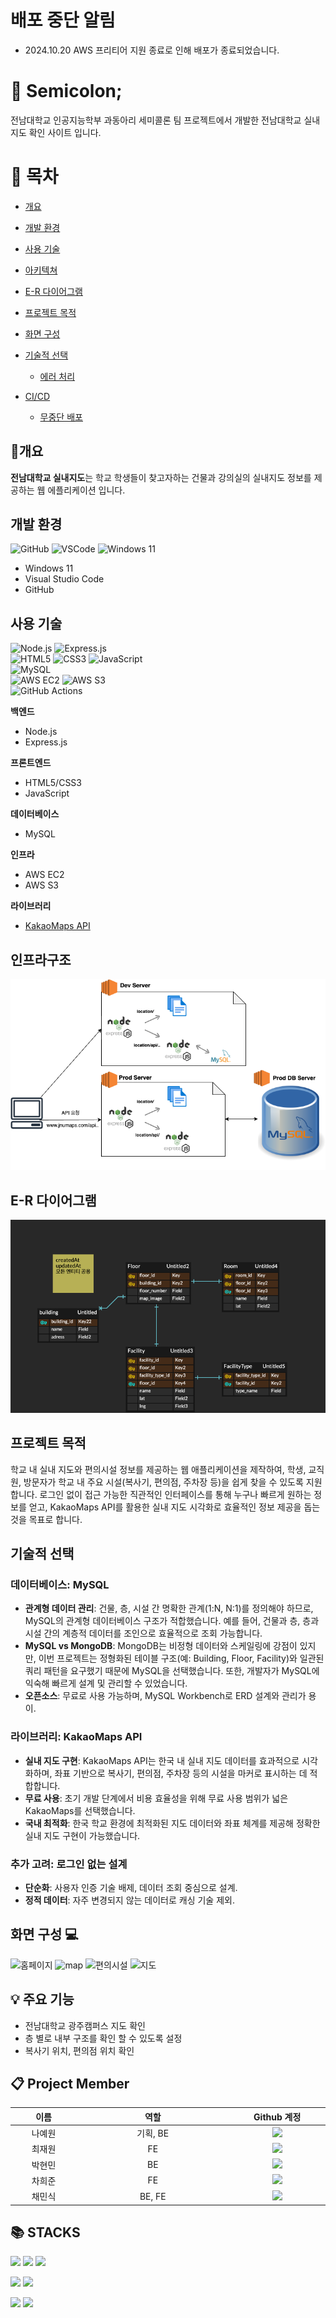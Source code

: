 # 배포 중단 알림
- 2024.10.20 AWS 프리티어 지원 종료로 인해 배포가 종료되었습니다. 

# :pushpin: Semicolon; 
<p>전남대학교 인공지능학부 과동아리 세미콜론 팀 프로젝트에서 개발한 전남대학교 실내지도 확인 사이트 입니다.</p>

# 📖 목차 
 - [개요](#개요) 
 - [개발 환경](#개발-환경)
 - [사용 기술](#사용-기술)
 - [아키텍쳐](#인프라구조) 
 - [E-R 다이어그램](#e-r-다이어그램)
 - [프로젝트 목적](#프로젝트-목적)
 - [화면 구성](#화면-구성)
 -  [기술적 선택](#기술적-선택)
    - [에러 처리](#에러처리)

 - [CI/CD](#cicd)
    - [무중단 배포](#무중단-배포)


## 📃개요
**전남대학교 실내지도**는 학교 학생들이 찾고자하는 건물과 강의실의 실내지도 정보를 제공하는 웹 에플리케이션 입니다.<br> 

## 개발 환경

![GitHub](https://img.shields.io/badge/github-606060?style=flat&logo=github) 
![VSCode](https://img.shields.io/badge/vscode-blue?style=flat&logo=VisualStudioCode) 
![Windows 11](https://img.shields.io/badge/windows%2011-0078D6?style=flat&logo=windows)

- Windows 11
- Visual Studio Code
- GitHub

## 사용 기술

![Node.js](https://img.shields.io/badge/Node.js-18-339933?style=flat&logo=nodedotjs)  ![Express.js](https://img.shields.io/badge/Express.js-4.18-000000?style=flat&logo=express)  
![HTML5](https://img.shields.io/badge/HTML5-E34F26?style=flat&logo=html5)  ![CSS3](https://img.shields.io/badge/CSS3-1572B6?style=flat&logo=css3)  ![JavaScript](https://img.shields.io/badge/JavaScript-F7DF1E?style=flat&logo=javascript)  
![MySQL](https://img.shields.io/badge/MySQL-8.0.28-4479A1?style=flat&logo=mysql)  
![AWS EC2](https://img.shields.io/badge/AWS%20EC2-FF9900?style=flat&logo=amazonec2)  ![AWS S3](https://img.shields.io/badge/AWS%20S3-FF9900?style=flat&logo=amazons3)  
![GitHub Actions](https://img.shields.io/badge/GitHub%20Actions-2088FF?style=flat&logo=githubactions)

**백엔드**
- Node.js
- Express.js

**프론트엔드**
- HTML5/CSS3
- JavaScript

**데이터베이스**
- MySQL

**인프라**
- AWS EC2
- AWS S3


**라이브러리**
- [KakaoMaps API](https://apis.map.kakao.com/)

## 인프라구조
![인프라구조](https://github.com/yew0n12/Semicolon_web/blob/realMain/public/images/jnu.drawio.png)

## E-R 다이어그램
![ERD](https://github.com/yew0n12/Semicolon_web/blob/realMain/public/images/jnuMapERD.png)


## 프로젝트 목적
학교 내 실내 지도와 편의시설 정보를 제공하는 웹 애플리케이션을 제작하여, 학생, 교직원, 방문자가 학교 내 주요 시설(복사기, 편의점, 주차장 등)을 쉽게 찾을 수 있도록 지원합니다. 로그인 없이 접근 가능한 직관적인 인터페이스를 통해 누구나 빠르게 원하는 정보를 얻고, KakaoMaps API를 활용한 실내 지도 시각화로 효율적인 정보 제공을 돕는 것을 목표로 합니다.


## 기술적 선택

### 데이터베이스: MySQL
- **관계형 데이터 관리**: 건물, 층, 시설 간 명확한 관계(1:N, N:1)를 정의해야 하므로, MySQL의 관계형 데이터베이스 구조가 적합했습니다. 예를 들어, 건물과 층, 층과 시설 간의 계층적 데이터를 조인으로 효율적으로 조회 가능합니다.
- **MySQL vs MongoDB**: MongoDB는 비정형 데이터와 스케일링에 강점이 있지만, 이번 프로젝트는 정형화된 테이블 구조(예: Building, Floor, Facility)와 일관된 쿼리 패턴을 요구했기 때문에 MySQL을 선택했습니다. 또한, 개발자가 MySQL에 익숙해 빠르게 설계 및 관리할 수 있었습니다.
- **오픈소스**: 무료로 사용 가능하며, MySQL Workbench로 ERD 설계와 관리가 용이.

### 라이브러리: KakaoMaps API
- **실내 지도 구현**: KakaoMaps API는 한국 내 실내 지도 데이터를 효과적으로 시각화하며, 좌표 기반으로 복사기, 편의점, 주차장 등의 시설을 마커로 표시하는 데 적합합니다.
- **무료 사용**: 초기 개발 단계에서 비용 효율성을 위해 무료 사용 범위가 넓은 KakaoMaps를 선택했습니다.
- **국내 최적화**: 한국 학교 환경에 최적화된 지도 데이터와 좌표 체계를 제공해 정확한 실내 지도 구현이 가능했습니다.

### 추가 고려: 로그인 없는 설계
- **단순화**: 사용자 인증 기술 배제, 데이터 조회 중심으로 설계.
- **정적 데이터**: 자주 변경되지 않는 데이터로 캐싱 기술 제외.


## 화면 구성 💻
![홈페이지](https://github.com/user-attachments/assets/ff725a69-7c54-4dad-a3ee-5dafec2f561e)
![map ](https://github.com/user-attachments/assets/25d3e779-8217-4464-a134-b60a92daa542)
![편의시설](https://github.com/user-attachments/assets/54cb5ebe-2a84-4744-9aa3-d1cfadfcf372)
![지도](https://github.com/user-attachments/assets/8de9398a-5b0b-44e5-b275-3a20045d8431)




## :bulb: 주요 기능
<ul>
	<li>전남대학교 광주캠퍼스 지도 확인</li>
	<li>층 별로 내부 구조를 확인 할 수 있도록 설정</li>
	<li>복사기 위치, 편의점 위치 확인</li>
</ul>
	
## :clipboard: Project Member
<table width="800">
<thead>
<tr>
<th width="100" align="center">이름</th>
<th width="250" align="center">역할</th>
<th width="150" align="center">Github 계정</th>
</tr> 
</thead>

<tbody>
<tr>
<td width="100" align="center">나예원</td>
<td width="250" align="center">기획, BE </td>
<td width="150" align="center">
  <a href="https://github.com/yew0n12" target="_blank"><img src="https://img.shields.io/badge/yew0n12-655ced?style=social&logo=github"></a></td>
</tr>
	
<tr>
<td width="100" align="center">최재원</td>
<td width="250" align="center">FE</td>
<td width="150" align="center">	
	<a href="https://github.com/ppre1ude" target="_blank"><img src="https://img.shields.io/badge/ppre1ude-655ced?style=social&logo=github"></a></td>
</td>
</tr>

<tr>
<td width="100" align="center">박현민</td>
<td width="250" align="center">BE</td>
<td width="150" align="center">	
	<a href="" target="https://github.com/hyunminee"><img src="https://img.shields.io/badge/hyunminee-655ced?style=social&logo=github"></a></td>
</td>
</tr>
	
<tr>
<td width="100" align="center">차희준</td>
<td width="250" align="center">FE</td>
<td width="150" align="center">	
	<a href="https://github.com/mono009" target="_blank"><img src="https://img.shields.io/badge/mono009-655ced?style=social&logo=github"/></a>
</td>
</tr>

<tr>
<td width="100" align="center">채민식</td>
<td width="250" align="center">BE, FE</td>
<td width="150" align="center">	
	<a href="https://github.com/minsik" target="_blank"><img src="https://img.shields.io/badge/minsik-655ced?style=social&logo=github"/></a>
</td>
</tr>
</tbody>
</table>

## 📚 STACKS
<p>
  <img src="https://img.shields.io/badge/html5-E34F26?style=for-the-badge&logo=html5&logoColor=white"> 
  <img src="https://img.shields.io/badge/css-1572B6?style=for-the-badge&logo=css3&logoColor=white"> 
  <img src="https://img.shields.io/badge/javascript-F7DF1E?style=for-the-badge&logo=javascript&logoColor=black"> 
</p>
<p>
  <img src="https://img.shields.io/badge/mysql-4479A1?style=for-the-badge&logo=mysql&logoColor=white"> 
  <img src="https://img.shields.io/badge/node.js-339933?style=for-the-badge&logo=Node.js&logoColor=white">
</p>
<p>
  <img src="https://img.shields.io/badge/amazonaws-232F3E?style=for-the-badge&logo=amazonaws&logoColor=white"> 
  <img src="https://img.shields.io/badge/github-181717?style=for-the-badge&logo=github&logoColor=white">
</p>







